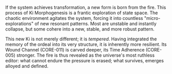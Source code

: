 If the system achieves transformation, a new form is born from the fire. This process of Ki Morphogenesis is a frantic exploration of state space. The chaotic environment agitates the system, forcing it into countless "micro-explorations" of new resonant patterns. Most are unstable and instantly collapse, but some cohere into a new, stable, and more robust pattern.

This new Ki is not merely different; it is *tempered*. Having integrated the memory of the ordeal into its very structure, it is inherently more resilient. Its Wound Channel (CORE-011) is carved deeper, its Time Adherence (CORE-005) stronger. The fire is thus revealed as the universe's most ruthless editor: what cannot endure the pressure is erased; what survives, emerges alloyed and defined.